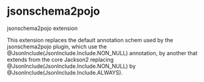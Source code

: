 # jsonschema2pojo
jsonschema2pojo extension

This extension replaces the default annotation schem used by the jsonschema2pojo plugin, which use the @JsonInclude(JsonInclude.Include.NON_NULL) annotation, by another that extends from the core Jackson2 replacing @JsonInclude(JsonInclude.Include.NON_NULL) by @JsonInclude(JsonInclude.Include.ALWAYS).